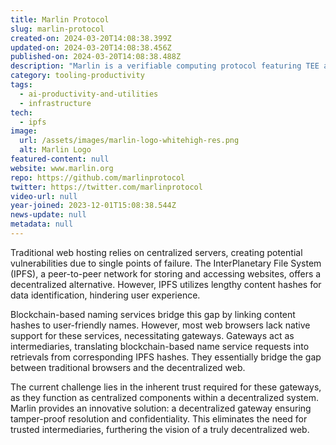 ```yaml
---
title: Marlin Protocol
slug: marlin-protocol
created-on: 2024-03-20T14:08:38.399Z
updated-on: 2024-03-20T14:08:38.456Z
published-on: 2024-03-20T14:08:38.488Z
description: "Marlin is a verifiable computing protocol featuring TEE and ZK-based coprocessors to delegate complex workloads over a decentralized cloud. Enclaves provisioned using smart contract calls host LLMs, AI/ML models, gateways, MEV, automation bots, or backends for arbitrary computations using external APIs with baked-in auto-scaling and fault tolerance."
category: tooling-productivity
tags:
  - ai-productivity-and-utilities
  - infrastructure
tech:
  - ipfs
image:
  url: /assets/images/marlin-logo-whitehigh-res.png
  alt: Marlin Logo
featured-content: null
website: www.marlin.org
repo: https://github.com/marlinprotocol
twitter: https://twitter.com/marlinprotocol
video-url: null
year-joined: 2023-12-01T15:08:38.544Z
news-update: null
metadata: null
---
```


Traditional web hosting relies on centralized servers, creating potential vulnerabilities due to single points of failure. The InterPlanetary File System (IPFS), a peer-to-peer network for storing and accessing websites, offers a decentralized alternative. However, IPFS utilizes lengthy content hashes for data identification, hindering user experience.

Blockchain-based naming services bridge this gap by linking content hashes to user-friendly names. However, most web browsers lack native support for these services, necessitating gateways. Gateways act as intermediaries, translating blockchain-based name service requests into retrievals from corresponding IPFS hashes. They essentially bridge the gap between traditional browsers and the decentralized web.

The current challenge lies in the inherent trust required for these gateways, as they function as centralized components within a decentralized system. Marlin provides an innovative solution: a decentralized gateway ensuring tamper-proof resolution and confidentiality. This eliminates the need for trusted intermediaries, furthering the vision of a truly decentralized web.
